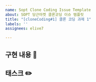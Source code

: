```yaml
---
name: Sopt Clone Coding Issue Template
about: SOPT 당근마켓 클론코딩 이슈 템플릿
title: "[cloneCoding#1] 클론 코딩 과제 1"
labels: ''
assignees: elive7

---
```


## 구현 내용 :pushpin:
<!-- 구현하고자하는 내용에 대해 작성해주세요! -->

## 태스크 :pencil2:
<!-- 구현할 때 해야하는 작업들의 List를 적어주세요! -->
